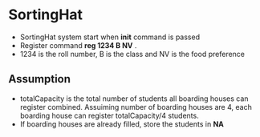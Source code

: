 # SortingHat

  * SortingHat system start when  **init** command is passed
  * Register command **reg 1234 B NV** .
  * 1234 is the roll number, B is the class and NV is the food preference 
  
## Assumption
  
 * totalCapacity is the total  number of students all boarding houses can register combined.
 Assuiming number of boarding houses are 4, each boarding house can register totalCapacity/4 students.
 * If boarding houses are already filled, store the students in **NA**
